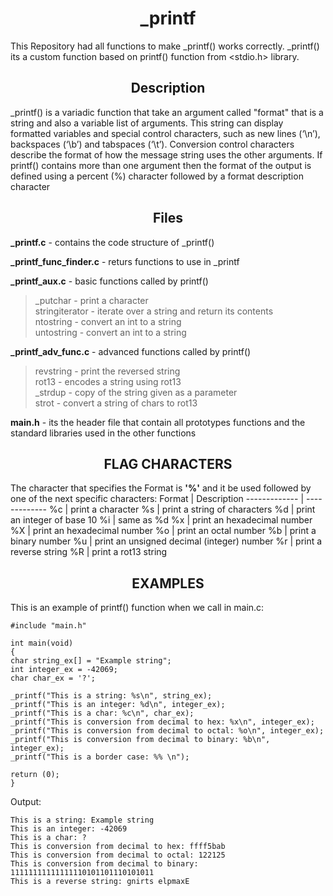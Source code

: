<h1 align="center">_printf</h1>

This Repository had all functions to make _printf() works correctly. _printf() its a custom function based on printf() function from <stdio.h> library.

<h2 align="center">Description</h2>

_printf() is a variadic function that take an argument called "format" that is a string and also a variable list of arguments.
This string can display formatted variables and special control characters, such as new lines (‘\n’), backspaces (‘\b’) and tabspaces (‘\t’).
Conversion control characters describe the format of how the message string uses the other arguments. If printf() contains more than one argument then the format of the output is defined using a percent (%) character followed by a format description character


<h2 align="center">Files</h2>

**_printf.c** - contains the code structure of _printf()

**_printf_func_finder.c** - returs functions to use in _printf

**_printf_aux.c** - basic functions called by printf()
>_putchar - print a character<br>
>stringiterator - iterate over a string and return its contents<br>
>ntostring - convert an int to a string<br>
>untostring - convert an int to a string<br>

**_printf_adv_func.c** - advanced functions called by printf()
>revstring - print the reversed string<br>
>rot13 - encodes a string using rot13<br>
>_strdup - copy of the string given as a parameter<br>
>strot - convert a string of chars to rot13<br>

**main.h** - its the header file that contain all prototypes functions and the standard libraries used in the other functions

<h2 align="center">FLAG CHARACTERS</h2>
  
The character that specifies the Format is **'%'** and it be used followed by one of the next specific characters:
Format | Description
------------- | -------------
%c | print a character
%s | print a string of characters
%d | print an integer of base 10
%i | same as %d
%x | print an hexadecimal number
%X | print an hexadecimal number
%o | print an octal number
%b | print a binary number
%u | print an unsigned decimal (integer) number
%r | print a reverse string
%R | print a rot13 string

<h2 align="center"> EXAMPLES </h2>
This is an example of printf() function when we call in main.c:


    #include "main.h"

    int main(void)
    {
    char string_ex[] = "Example string";
    int integer_ex = -42069;
    char char_ex = '?';
    
    _printf("This is a string: %s\n", string_ex);
    _printf("This is an integer: %d\n", integer_ex);
    _printf("This is a char: %c\n", char_ex);
    _printf("This is conversion from decimal to hex: %x\n", integer_ex);
    _printf("This is conversion from decimal to octal: %o\n", integer_ex);
    _printf("This is conversion from decimal to binary: %b\n", integer_ex);
    _printf("This is a border case: %% \n");

    return (0);
    }

Output:

    This is a string: Example string
    This is an integer: -42069
    This is a char: ?
    This is conversion from decimal to hex: ffff5bab
    This is conversion from decimal to octal: 122125
    This is conversion from decimal to binary: 11111111111111110101101110101011
    This is a reverse string: gnirts elpmaxE

